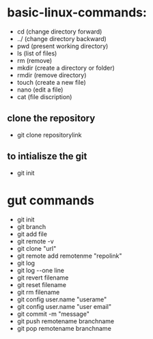 # basic-linux-commands:
- cd (change directory forward)
- ../ (change directory backward)
- pwd (present working directory)
- ls (list of files)
- rm (remove)
- mkdir (create a directory or folder)
- rmdir (remove directory)
- touch (create a new file)
- nano (edit a file)
- cat (file discription)
 ## clone the repository
 - git clone repositorylink
## to intialisze the git
- git init
# gut commands
- git init
- git branch
- git add file
- git remote -v
- git clone "url"
- git remote add remotenme "repolink"
- git log
- git log --one line
- git revert filename
- git reset filename
- git rm filename
- git config user.name "userame"
- git config user.name "user email"
- git commit -m "message"
- git push remotename branchname
- git pop remotename branchname
